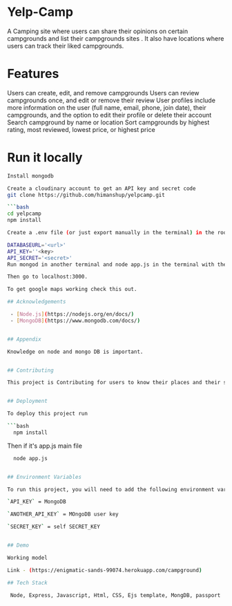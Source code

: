 
# Yelp-Camp

A Camping site where users can share their opinions on certain campgrounds and list their campgrounds sites .
It also have locations where users can track their liked campgrounds.

# Features

Users can create, edit, and remove campgrounds
Users can review campgrounds once, and edit or remove their review
User profiles include more information on the user (full name, email, phone, join date), their campgrounds, and the option to edit their profile or delete their account
Search campground by name or location
Sort campgrounds by highest rating, most reviewed, lowest price, or highest price
# Run it locally

```bash
Install mongodb

Create a cloudinary account to get an API key and secret code
git clone https://github.com/himanshup/yelpcamp.git

```bash
cd yelpcamp
npm install

Create a .env file (or just export manually in the terminal) in the root of the project and add the following:

DATABASEURL='<url>'
API_KEY=''<key>
API_SECRET='<secret>'
Run mongod in another terminal and node app.js in the terminal with the project.

Then go to localhost:3000.

To get google maps working check this out.

## Acknowledgements

 - [Node.js](https://nodejs.org/en/docs/)
 - [MongoDB](https://www.mongodb.com/docs/)


## Appendix

Knowledge on node and mongo DB is important.


## Contributing

This project is Contributing for users to know their places and their surroundings


## Deployment

To deploy this project run

```bash
  npm install
```
Then if it's app.js main file

```bash
  node app.js


## Environment Variables

To run this project, you will need to add the following environment variables to your .env file

`API_KEY` = MongoDB

`ANOTHER_API_KEY` = MOngoDB user key

`SECRET_KEY` = self SECRET_KEY 


## Demo

Working model

Link - (https://enigmatic-sands-99074.herokuapp.com/campground)

## Tech Stack

 Node, Express, Javascript, Html, CSS, Ejs template, MongDB, passport

